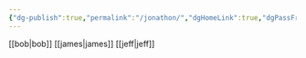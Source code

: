 ```yaml
---
{"dg-publish":true,"permalink":"/jonathon/","dgHomeLink":true,"dgPassFrontmatter":false}
---
```


[[bob|bob]]
[[james|james]]
[[jeff|jeff]]